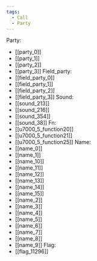 ```yaml
---
tags:
  - Call
  - Party
---
```

Party:
- [[party_0]]
- [[party_1]]
- [[party_2]]
- [[party_3]]
Field_party:
- [[field_party_0]]
- [[field_party_1]]
- [[field_party_2]]
- [[field_party_3]]
Sound:
- [[sound_213]]
- [[sound_216]]
- [[sound_354]]
- [[sound_38]]
Fn:
- [[u7000_5_function20]]
- [[u7000_5_function21]]
- [[u7000_5_function25]]
Name:
- [[name_0]]
- [[name_1]]
- [[name_10]]
- [[name_11]]
- [[name_12]]
- [[name_13]]
- [[name_14]]
- [[name_15]]
- [[name_2]]
- [[name_3]]
- [[name_4]]
- [[name_5]]
- [[name_6]]
- [[name_7]]
- [[name_8]]
- [[name_9]]
Flag:
- [[flag_11296]]
